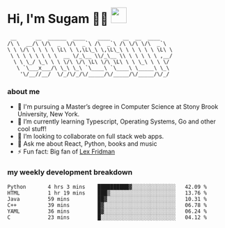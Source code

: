 <h1>
  Hi, I'm Sugam 👨‍💻
  <img src="https://media.giphy.com/media/hvRJCLFzcasrR4ia7z/giphy.gif" width="36px"/>
</h1>

```
 __      __  ______  ____    ____    __  __  ____
/\ \  __/\ \/\  _  \/\  _`\ /\  _`\ /\ \/\ \/\  _`\
\ \ \/\ \ \ \ \ \L\ \ \,\L\_\ \,\L\_\ \ \ \ \ \ \L\ \
 \ \ \ \ \ \ \ \  __ \/_\__ \\/_\__ \\ \ \ \ \ \ ,__/
  \ \ \_/ \_\ \ \ \/\ \/\ \L\ \/\ \L\ \ \ \_\ \ \ \/
   \ `\___x___/\ \_\ \_\ `\____\ `\____\ \_____\ \_\
    '\/__//__/  \/_/\/_/\/_____/\/_____/\/_____/\/_/

```
### about me
- 🏫 I'm pursuing a Master’s degree in Computer Science at Stony Brook University, New York.
- 🌱 I’m currently learning Typescript, Operating Systems, Go and other cool stuff!
- 👯 I’m looking to collaborate on full stack web apps.
- 💬 Ask me about React, Python, books and music
- ⚡ Fun fact: Big fan of [Lex Fridman](https://twitter.com/lexfridman)

<!-- - 📫 How to reach me: ... -->
<!-- - 😄 Pronouns: ... -->


### my weekly development breakdown
<!--START_SECTION:waka-->

```text
Python       4 hrs 3 mins    ██████████▓░░░░░░░░░░░░░░   42.09 %
HTML         1 hr 19 mins    ███▒░░░░░░░░░░░░░░░░░░░░░   13.76 %
Java         59 mins         ██▓░░░░░░░░░░░░░░░░░░░░░░   10.31 %
C++          39 mins         █▓░░░░░░░░░░░░░░░░░░░░░░░   06.78 %
YAML         36 mins         █▓░░░░░░░░░░░░░░░░░░░░░░░   06.24 %
C            23 mins         █░░░░░░░░░░░░░░░░░░░░░░░░   04.12 %
```

<!--END_SECTION:waka-->

